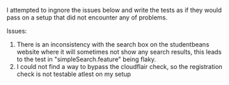 I attempted to ingnore the issues below and write the tests as if they would pass on a setup that did not encounter any of problems.

Issues:
1. There is an inconsistency with the search box on the studentbeans website where it will sometimes not show any search results, this leads to the test in "simpleSearch.feature" being flaky.
2. I could not find a way to bypass the cloudflair check, so the registration check is not testable atlest on my setup
